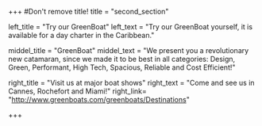 +++
#Don't remove title!
title = "second_section"


left_title = "Try our GreenBoat"
left_text = "Try our GreenBoat yourself, it is available for a day charter in the Caribbean."


middel_title = "GreenBoat"
middel_text = "We present you a revolutionary new catamaran, since we made it to be best in all categories: Design, Green, Performant, High Tech, Spacious, Reliable and Cost Efficient!"

right_title = "Visit us at major boat shows"
right_text = "Come and see us in Cannes, Rochefort and Miami!"
right_link= "http://www.greenboats.com/greenboats/Destinations"


+++
